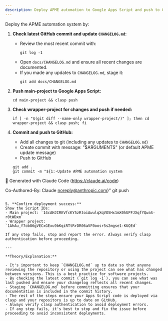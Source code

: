 ```yaml
---
description: Deploy APME automation to Google Apps Script and push to GitHub, ensuring CHANGELOG.md and commit history are up to date
---
```


Deploy the APME automation system by:

1. **Check latest GitHub commit and update `CHANGELOG.md`:**
   - Review the most recent commit with:
     ```
     git log -1
     ```
   - Open `docs/CHANGELOG.md` and ensure all recent changes are documented.
   - If you made any updates to `CHANGELOG.md`, stage it:
     ```
     git add docs/CHANGELOG.md
     ```

2. **Push main-project to Google Apps Script:**
   ```
   cd main-project && clasp push
   ```

3. **Check wrapper-project for changes and push if needed:**
   ```
   if [ -n "$(git diff --name-only wrapper-project/)" ]; then cd wrapper-project && clasp push; fi
   ```

4. **Commit and push to GitHub:**
   - Add all changes to git (including any updates to `CHANGELOG.md`)
   - Create commit with message: "$ARGUMENTS" (or default APME update message)
   - Push to GitHub
   ```
   git add .
   git commit -m "${1:-Update APME automation system

🤖 Generated with Claude Code (https://claude.ai/code)

Co-Authored-By: Claude <noreply@anthropic.com>}"
   git push
   ```

5. **Confirm deployment success:**
   Show the Script IDs:
   - Main project: `14cAHJIREVfcKY5zRtoiAwulqXqVOSHx1mX0hUPFJXqfYQwaS-r0tWDxm`
   - Wrapper project: `1AhAu_f7ob86gVECxGExu9bKqiRTtRrDR06aVF0oosr5s2mgse1-KUQEd`

If any step fails, stop and report the error. Always verify clasp authentication before proceeding.

---

**Theory/Explanation:**

- It's important to keep `CHANGELOG.md` up to date so that anyone reviewing the repository or using the project can see what has changed between versions. This is a best practice for software projects.
- By checking the latest commit (`git log -1`), you can see what was last pushed and ensure your changelog reflects all recent changes.
- Staging `CHANGELOG.md` before committing ensures that your documentation is included in the commit history.
- The rest of the steps ensure your Apps Script code is deployed via clasp and your repository is up to date on GitHub.
- Always verify clasp authentication to avoid deployment errors.
- If any step fails, it's best to stop and fix the issue before proceeding to avoid inconsistent deployments.